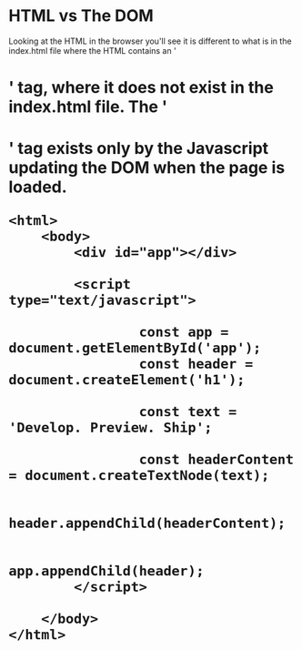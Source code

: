 # HTML vs The DOM

<p>Looking at the HTML in the browser you'll see it is different to what is in the index.html file where the HTML contains an '<h1>' tag, where it does not exist in the index.html file. The '<h1>' tag exists only by the Javascript updating the DOM when the page is loaded.</p>


```
<html>
    <body>
        <div id="app"></div>

        <script type="text/javascript">

                const app = document.getElementById('app');
                const header = document.createElement('h1');

                const text = 'Develop. Preview. Ship';

                const headerContent = document.createTextNode(text);

                header.appendChild(headerContent);

                app.appendChild(header);
        </script>

    </body>
</html>

```